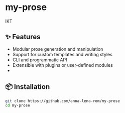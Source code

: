 # my-prose
IKT

## ✨ Features

- Modular prose generation and manipulation
- Support for custom templates and writing styles
- CLI and programmatic API
- Extensible with plugins or user-defined modules
- 

## 📦 Installation

```bash
git clone https://github.com/anna-lena-rom/my-prose
cd my-prose

